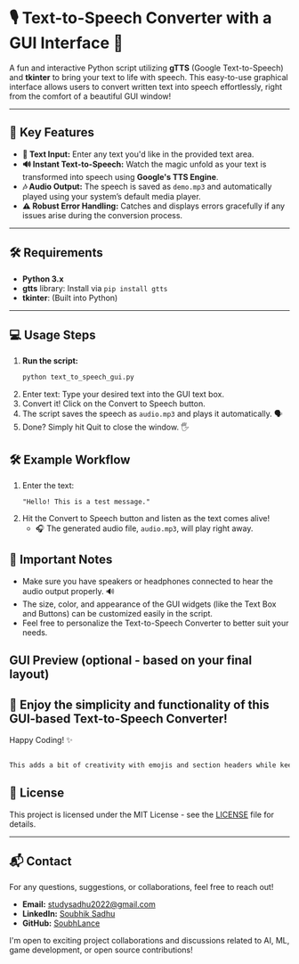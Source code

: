 # 🎙️ Text-to-Speech Converter with a GUI Interface 🎨

A fun and interactive Python script utilizing **gTTS** (Google Text-to-Speech) and **tkinter** to bring your text to life with speech. This easy-to-use graphical interface allows users to convert written text into speech effortlessly, right from the comfort of a beautiful GUI window!

---

## 🚀 Key Features
- **📝 Text Input:** Enter any text you'd like in the provided text area.
- **🔊 Instant Text-to-Speech:** Watch the magic unfold as your text is transformed into speech using **Google's TTS Engine**.
- **🎶 Audio Output:** The speech is saved as `demo.mp3` and automatically played using your system’s default media player.
- **⚠️ Robust Error Handling:** Catches and displays errors gracefully if any issues arise during the conversion process.

---

## 🛠️ Requirements
- **Python 3.x**
- **gtts** library: Install via `pip install gtts`
- **tkinter**: (Built into Python)

---

## 💻 Usage Steps

1. **Run the script:** 
   ```bash
   python text_to_speech_gui.py
2. Enter text: Type your desired text into the GUI text box.
3. Convert it! Click on the Convert to Speech button.
4. The script saves the speech as `audio.mp3` and plays it automatically. 🗣️
5. Done? Simply hit Quit to close the window. 🖐️

## 🛠️ Example Workflow
1. Enter the text:
   ```vim
   "Hello! This is a test message."
2. Hit the Convert to Speech button and listen as the text comes alive!
   - 🎧 The generated audio file, `audio.mp3`, will play right away.

## 📌 Important Notes
- Make sure you have speakers or headphones connected to hear the audio output properly. 🔊
- The size, color, and appearance of the GUI widgets (like the Text Box and Buttons) can be customized easily in the script.
- Feel free to personalize the Text-to-Speech Converter to better suit your needs.

## GUI Preview (optional - based on your final layout)

## 🙌 Enjoy the simplicity and functionality of this GUI-based Text-to-Speech Converter!
Happy Coding! ✨

```bash
   
This adds a bit of creativity with emojis and section headers while keeping the technical aspects intact. You can tweak the markdown further to reflect any other changes you might need!
```

## 📝 License

This project is licensed under the MIT License - see the [LICENSE](LICENSE) file for details.

---

## 📬 Contact

For any questions, suggestions, or collaborations, feel free to reach out!

- **Email:** [studysadhu2022@gmail.com](mailto:studysadhu2022@gmail.com)
- **LinkedIn:** [Soubhik Sadhu](https://www.linkedin.com/in/soubhiksadhu)
- **GitHub:** [SoubhLance](https://github.com/SoubhLance)

I'm open to exciting project collaborations and discussions related to AI, ML, game development, or open source contributions!


